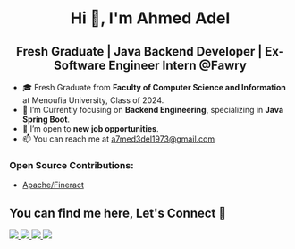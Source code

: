 <h1 align="center">Hi 👋, I'm Ahmed Adel</h1>
<h2 align="center">Fresh Graduate | Java Backend Developer | Ex-Software Engineer Intern @Fawry</h2>



- 🎓 Fresh Graduate from **Faculty of Computer Science and Information** at Menoufia University, Class of 2024.
- 🌱 I’m Currently focusing on **Backend Engineering**, specializing in **Java Spring Boot**.
- 💼 I’m open to **new job opportunities**.
- 📫 You can reach me at [a7med3del1973@gmail.com](mailto:a7med3del1973@gmail.com)

### Open Source Contributions:
- [Apache/Fineract](https://github.com/apache/fineract/pulls?q=is%3Apr+author%3Aa7med3del1973+is%3Amerged)


## You can find me here, Let's Connect 🧡</h2>

<p>
    <a href="https://www.linkedin.com/in/a7med3del1973/">
        <img src="https://img.shields.io/badge/Linkedin-0b66c3?style=flat&logo=linkedin&logoColor=white"/>
    </a>
    <a href="https://t.me/a7med3del">
        <img src="https://img.shields.io/badge/Telegram-1a8ad5?style=flat&logo=Telegram&logoColor=white"/>
    </a>
    <a href="https://www.facebook.com/profile.php?id=100009868305030">
        <img src="https://img.shields.io/badge/facebook-3982e4?style=flat&logo=facebook&logoColor=white"/>
    </a>
    <a href="mailto:a7med3del1973@gmail.com">
        <img src="https://img.shields.io/badge/Gmail-e34033?style=flat&logo=Gmail&logoColor=white"/>
    </a>
</p>
